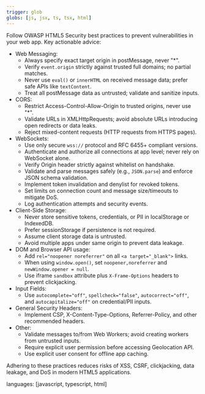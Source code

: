 ```yaml
---
trigger: glob
globs: [js, jsx, ts, tsx, html]
---
```



  Follow OWASP HTML5 Security best practices to prevent vulnerabilities in your web app.
  Key actionable advice:
  - Web Messaging:
    * Always specify exact target origin in postMessage, never "*".
    * Verify `event.origin` strictly against trusted full domains; no partial matches.
    * Never use `eval()` or `innerHTML` on received message data; prefer safe APIs like `textContent`.
    * Treat all postMessage data as untrusted; validate and sanitize inputs.
  - CORS:
    * Restrict Access-Control-Allow-Origin to trusted origins, never use "*".
    * Validate URLs in XMLHttpRequests; avoid absolute URLs introducing open redirects or data leaks.
    * Reject mixed-content requests (HTTP requests from HTTPS pages).
  - WebSockets:
    * Use only secure `wss://` protocol and RFC 6455+ compliant versions.
    * Authenticate and authorize all connections at app level; never rely on WebSocket alone.
    * Verify Origin header strictly against whitelist on handshake.
    * Validate and parse messages safely (e.g., `JSON.parse`) and enforce JSON schema validation.
    * Implement token invalidation and denylist for revoked tokens.
    * Set limits on connection count and message size/timeouts to mitigate DoS.
    * Log authentication attempts and security events.
  - Client-Side Storage:
    * Never store sensitive tokens, credentials, or PII in localStorage or IndexedDB.
    * Prefer sessionStorage if persistence is not required.
    * Assume client storage data is untrusted.
    * Avoid multiple apps under same origin to prevent data leakage.
  - DOM and Browser API usage:
    * Add `rel="noopener noreferrer"` on all `<a target="_blank">` links.
    * When using `window.open()`, set `noopener,noreferrer` and `newWindow.opener = null`.
    * Use iframe `sandbox` attribute plus `X-Frame-Options` headers to prevent clickjacking.
  - Input Fields:
    * Use `autocomplete="off"`, `spellcheck="false"`, `autocorrect="off"`, and `autocapitalize="off"` on credential/PII inputs.
  - General Security Headers:
    * Implement CSP, X-Content-Type-Options, Referrer-Policy, and other recommended headers.
  - Other:
    * Validate messages to/from Web Workers; avoid creating workers from untrusted inputs.
    * Require explicit user permission before accessing Geolocation API.
    * Use explicit user consent for offline app caching.

  Adhering to these practices reduces risks of XSS, CSRF, clickjacking, data leakage, and DoS in modern HTML5 applications.

languages: [javascript, typescript, html]
```